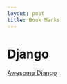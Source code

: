 ```yaml
---
layout: post
title: Book Marks
---
```


# Django

[Awesome Django](https://github.com/wsvincent/awesome-django)